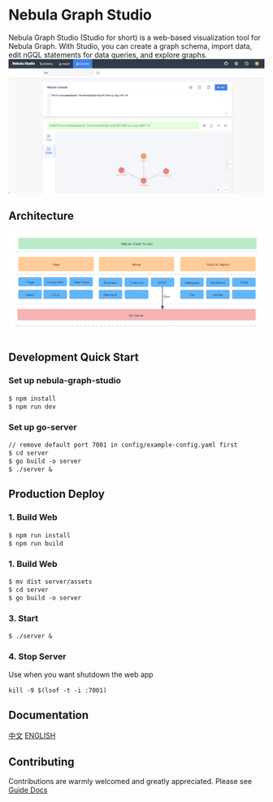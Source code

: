 # Nebula Graph Studio
Nebula Graph Studio (Studio for short) is a web-based visualization tool for Nebula Graph. With Studio, you can create a graph schema, import data, edit nGQL statements for data queries, and explore graphs.
![](./introduction.png)

## Architecture
![](architecture.png)

## Development Quick Start

### Set up nebula-graph-studio
```
$ npm install
$ npm run dev
```
### Set up go-server
```
// remove default port 7001 in config/example-config.yaml first
$ cd server
$ go build -o server
$ ./server &
```

## Production Deploy

### 1. Build Web
```
$ npm run install
$ npm run build
```

### 1. Build Web
```
$ mv dist server/assets
$ cd server
$ go build -o server
```

### 3. Start
```
$ ./server &
```

### 4. Stop Server
Use when you want shutdown the web app
```
kill -9 $(lsof -t -i :7001)
```

## Documentation 
[中文](https://docs.nebula-graph.com.cn/2.5.0/nebula-studio/about-studio/st-ug-what-is-graph-studio/)
[ENGLISH](https://https://docs.nebula-graph.io/2.5.0/nebula-studio/about-studio/st-ug-what-is-graph-studio/)

## Contributing
Contributions are warmly welcomed and greatly appreciated. Please see [Guide Docs](https://github.com/vesoft-inc-private/nebula-graph-studio/blob/master/CONTRIBUTING.md) 